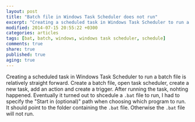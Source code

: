 ```yaml
---
layout: post
title: "Batch file in Windows Task Scheduler does not run"
excerpt: "Creating a scheduled task in Windows Task Scheduler to run a batch file is relatively straight forward, or so I thought."
modified: 2014-07-15 20:55:22 +0300
categories: articles
tags: [bat, batch, windows, windows task scheduler, schedule]
comments: true
share: true
published: true
aging: true
---
```


Creating a scheduled task in Windows Task Scheduler to run a batch file is relatively straight forward. Create a batch file, open task scheduler, create a new task, add an action and create a trigger. After running the task, nohting happened. Eventually it turned out to shcedule a `.bat` file to run, I had to specify the "Start in (optional)" path when choosing which program to run. It should point to the folder containing the `.bat` file. Otherwise the `.bat` file will not run.
